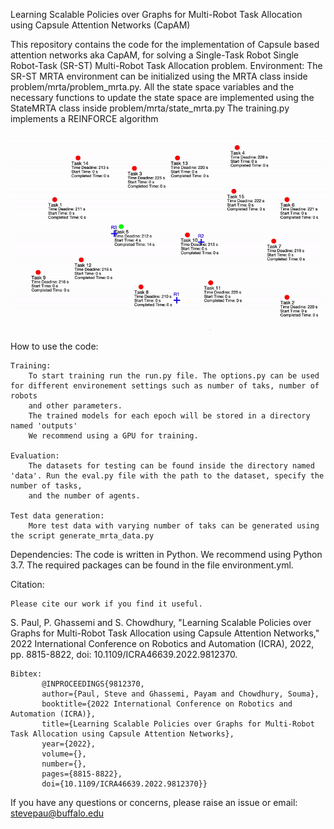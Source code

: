 Learning Scalable Policies over Graphs for Multi-Robot Task Allocation using Capsule Attention Networks
(CapAM)

This repository contains the code for the implementation of Capsule based attention networks aka CapAM, for solving a Single-Task Robot Single Robot-Task (SR-ST) Multi-Robot Task Allocation problem.
Environment:
    The SR-ST MRTA environment can be initialized using the MRTA class inside problem/mrta/problem_mrta.py. All the state space variables and the necessary functions
    to update the state space are implemented using the StateMRTA class inside problem/mrta/state_mrta.py
The training.py implements a REINFORCE algorithm

![](gif_latest.gif)

How to use the code:

    Training:
        To start training run the run.py file. The options.py can be used for different environement settings such as number of taks, number of robots
        and other parameters.
        The trained models for each epoch will be stored in a directory named 'outputs'
        We recommend using a GPU for training.

    Evaluation:
        The datasets for testing can be found inside the directory named 'data'. Run the eval.py file with the path to the dataset, specify the number of tasks,
        and the number of agents.

    Test data generation:
        More test data with varying number of taks can be generated using the script generate_mrta_data.py

Dependencies:
    The code is written in Python. We recommend using Python 3.7. The required packages can be found in the file environment.yml.

Citation:

    Please cite our work if you find it useful.
S. Paul, P. Ghassemi and S. Chowdhury, "Learning Scalable Policies over Graphs for Multi-Robot Task Allocation using Capsule Attention Networks," 2022 International Conference on Robotics and Automation (ICRA), 2022, pp. 8815-8822, doi: 10.1109/ICRA46639.2022.9812370.

    
    Bibtex: 
           @INPROCEEDINGS{9812370,
           author={Paul, Steve and Ghassemi, Payam and Chowdhury, Souma},
           booktitle={2022 International Conference on Robotics and Automation (ICRA)}, 
           title={Learning Scalable Policies over Graphs for Multi-Robot Task Allocation using Capsule Attention Networks}, 
           year={2022},
           volume={},
           number={},
           pages={8815-8822},
           doi={10.1109/ICRA46639.2022.9812370}}


If you have any questions or concerns, please raise an issue or email: stevepau@buffalo.edu
                
                
